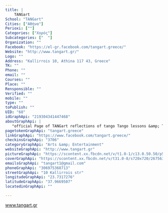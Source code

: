 ```yaml
---
title: |
    TANGart
School: "TANGart"
Cities: ["Αθήνα"]
Perioxi: [""]
Categories: ["Χορός"]
Subcategories: ["  "]
Organization: ""
Facebook: "https://el-gr.facebook.com/tangart.greece/"
Website: "http://www.tangart.gr/"
Logo: ""
Address: "Kallirrois 10, Athina 117 43, Greece"
TK: ""
Phone: ""
email: ""
Courses: ""
Place: ""
Rensponsible: ""
Verified: ""
mobile: ""
type: ""
toPublish: ""
UID: "68"
idGraphApi: "219304341447468"
aboutGraphApi: | 
   "official Page of TANGart reflections of tango Tango lessons &amp; Tango Event&#39;s www.tangart.gr www.tangomarathons.gr +306975368713 tangart1@gmail.com"
pagetokenGraphApi: "tangart.greece"
linkGraphApi: "https://www.facebook.com/tangart.greece/"
checkinsGraphApi: "3706"
categoryGraphApi: "Arts &amp; Entertainment"
websiteGraphApi: "http://www.tangart.gr"
pictureGraphApi: "https://scontent.xx.fbcdn.net/v/t1.0-1/c13.0.50.50/p50x50/10922620_932188910159004_3024818401867681972_n.jpg?oh=4922839c1c2442bdf32720b2d2520bd3&amp;oe=5B4478B2"
coverGraphApi: "https://scontent.xx.fbcdn.net/v/t31.0-8/s720x720/26756328_1839127789465107_8722056743373326808_o.jpg?oh=af0608b232dfa5a37a682dc2d08bc431&amp;oe=5B49AED7"
emailsGraphApi: "tangart1@gmail.com"
phoneGraphApi: "306975368713"
streetGraphApi: "10 Kallirrois str"
longitudeGraphApi: "23.7317276"
latitudeGraphApi: "37.9669507"
locatedinGraphApi: ""

---
```


www.tangart.gr

